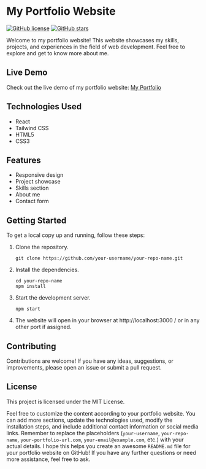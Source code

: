 # My Portfolio Website

[![GitHub license](https://img.shields.io/badge/license-MIT-blue.svg)](https://github.com/your-username/your-repo-name/blob/main/LICENSE)
[![GitHub stars](https://img.shields.io/github/stars/your-username/your-repo-name.svg)](https://github.com/your-username/your-repo-name/stargazers)

Welcome to my portfolio website! This website showcases my skills, projects, and experiences in the field of web development. Feel free to explore and get to know more about me.

## Live Demo

Check out the live demo of my portfolio website: [My Portfolio](https://manojkp08.github.io/MyPortfolioSite/)

## Technologies Used

- React
- Tailwind CSS
- HTML5
- CSS3

## Features

- Responsive design
- Project showcase
- Skills section
- About me
- Contact form

## Getting Started

To get a local copy up and running, follow these steps:

1. Clone the repository.
   ```shell
   git clone https://github.com/your-username/your-repo-name.git
   ```
2. Install the dependencies.
   ```shell
   cd your-repo-name
   npm install
   ```
3. Start the development server.
   ```shell
   npm start
   ```
4. The website will open in your browser at http://localhost:3000 / or in any other port if assigned.

## Contributing
Contributions are welcome! If you have any ideas, suggestions, or improvements, please open an issue or submit a pull request.

## License
This project is licensed under the MIT License.


Feel free to customize the content according to your portfolio website. You can add more sections, update the technologies used, modify the installation steps, and include additional contact information or social media links.
Remember to replace the placeholders (`your-username`, `your-repo-name`, `your-portfolio-url.com`, `your-email@example.com`, etc.) with your actual details.
I hope this helps you create an awesome `README.md` file for your portfolio website on GitHub! If you have any further questions or need more assistance, feel free to ask.

